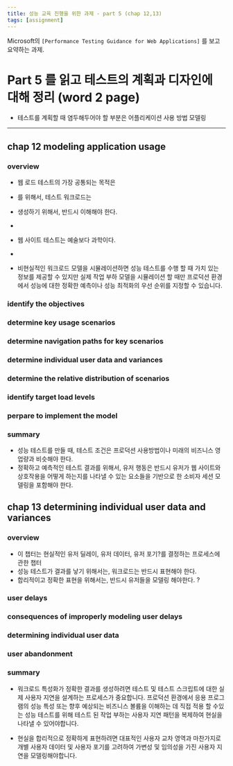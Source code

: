 ```yaml
---
title: 성능 교육 진행을 위한 과제 - part 5 (chap 12,13)
tags: [assignment]
---
```


Microsoft의 `[Performance Testing Guidance for Web Applications]` 를 보고 요약하는 과제.

# Part 5 를 읽고 테스트의 계획과 디자인에 대해 정리 (word 2 page)

- 테스트를 계획할 때 염두해두어야 할 부분은 어플리케이션 사용 방법 모델링

------

## chap 12 modeling application usage

### overview
- 웹 로드 테스트의 가장 공통되는 목적은
- 를 위해서, 테스트 워크로드는
- 생성하기 위해서, 반드시 이해해야 한다.
- 


- 웹 사이트 테스트는 예술보다 과학이다.
- 


- 비현실적인 워크로드 모델을 시뮬레이션하면 성능 테스트를 수행 할 때 가치 있는 정보를 제공할 수 있지만 실제 작업 부하 모델을 시뮬레이션 할 때만 프로덕션 환경에서 성능에 대한 정확한 예측이나 성능 최적화의 우선 순위를 지정할 수 있습니다.

### identify the objectives


### determine key usage scenarios


### determine navigation paths for key scenarios


### determine individual user data and variances


### determine the relative distribution of scenarios


### identify target load levels


### perpare to implement the model


### summary
- 성능 테스트를 만들 때, 테스트 조건은 프로덕션 사용방법이나 미래의 비즈니스 영업량과 비슷해야 한다.
- 정확하고 예측적인 테스트 결과를 위해서, 유저 행동은 반드시 유저가 웹 사이트와 상호작용을 어떻게 하는지를 나타낼 수 있는 요소들을 기반으로 한 소비자 세션 모델링을 포함해야 한다. 


## chap 13 determining individual user data and variances

### overview
- 이 챕터는 현실적인 유저 딜레이, 유저 데이터, 유저 포기?를 결정하는 프로세스에 관한 챕터
- 성능 테스트가 결과를 낳기 위해서는, 워크로드는 반드시 표현해야 한다.
- 합리적이고 정확한 표현을 위해서는, 반드시 유저들을 모델링 해야한다. ?

### user delays


### consequences of improperly modeling user delays


### determining individual user data


### user abandonment


### summary
- 워크로드 특성화가 정확한 결과를 생성하려면 테스트 및 테스트 스크립트에 대한 실제 사용자 지연을 설계하는 프로세스가 중요합니다. 프로덕션 환경에서 응용 프로그램의 성능 특성 또는 향후 예상되는 비즈니스 볼륨을 이해하는 데 직접 적용 할 수있는 성능 테스트를 위해 테스트 된 작업 부하는 사용자 지연 패턴을 복제하여 현실을 나타낼 수 있어야합니다. 

- 현실을 합리적으로 정확하게 표현하려면 대표적인 사용자 교차 영역과 마찬가지로 개별 사용자 데이터 및 사용자 포기를 고려하여 가변성 및 임의성을 가진 사용자 지연을 모델링해야합니다.